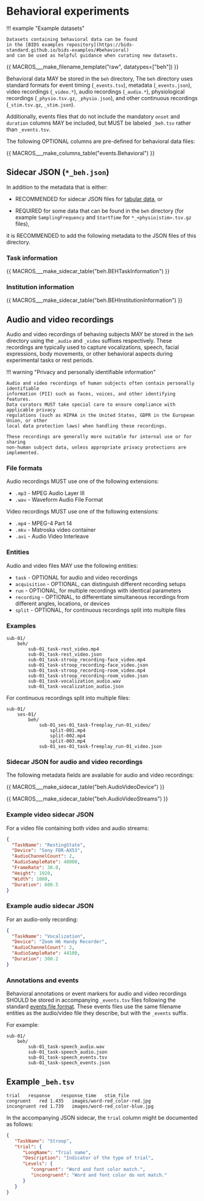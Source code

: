 # Behavioral experiments

!!! example "Example datasets"

    Datasets containing behavioral data can be found
    in the [BIDS examples repository](https://bids-standard.github.io/bids-examples/#behavioral)
    and can be used as helpful guidance when curating new datasets.

<!--
This block generates a filename templates.
The inputs for this macro can be found in the directory
  src/schema/rules/files/raw
and a guide for using macros can be found at
 https://github.com/bids-standard/bids-specification/blob/master/macros_doc.md
-->
{{ MACROS___make_filename_template("raw", datatypes=["beh"]) }}

Behavioral data MAY be stored in the `beh` directory,
The `beh` directory uses standard formats for event timing (`_events.tsv`),
metadata (`_events.json`), video recordings (`_video.*`), audio recordings (`_audio.*`),
physiological recordings (`_physio.tsv.gz`, `_physio.json`),
and other continuous recordings (`_stim.tsv.gz`, `_stim.json`).

Additionally, events files
that do not include the mandatory `onset` and `duration` columns
MAY be included,
but MUST be labeled `_beh.tsv` rather than `_events.tsv`.

The following OPTIONAL columns are pre-defined for behavioral data files:

<!-- This block generates a columns table.
The definitions of these fields can be found in
  src/schema/rules/tabular_data/*.yaml
and a guide for using macros can be found at
 https://github.com/bids-standard/bids-specification/blob/master/macros_doc.md
-->
{{ MACROS___make_columns_table("events.Behavioral") }}

## Sidecar JSON (`*_beh.json`)

In addition to the metadata that is either:

-   RECOMMENDED for sidecar JSON files for [tabular data](../common-principles.md#tabular-files), or

-   REQUIRED for some data that can be found in the `beh` directory
    (for example `SamplingFrequency` and `StartTime` for `*_<physio|stim>.tsv.gz` files),

it is RECOMMENDED to add the following metadata to the JSON files of this directory.

### Task information

<!-- This block generates a metadata table.
These tables are defined in
  src/schema/rules/sidecars
The definitions of the fields specified in these tables may be found in
  src/schema/objects/metadata.yaml
A guide for using macros can be found at
 https://github.com/bids-standard/bids-specification/blob/master/macros_doc.md
-->

{{ MACROS___make_sidecar_table("beh.BEHTaskInformation") }}

### Institution information

<!-- This block generates a metadata table.
These tables are defined in
  src/schema/rules/sidecars
The definitions of the fields specified in these tables may be found in
  src/schema/objects/metadata.yaml
A guide for using macros can be found at
 https://github.com/bids-standard/bids-specification/blob/master/macros_doc.md
-->
{{ MACROS___make_sidecar_table("beh.BEHInstitutionInformation") }}

## Audio and video recordings

Audio and video recordings of behaving subjects MAY be stored in the `beh` directory
using the `_audio` and `_video` suffixes respectively.
These recordings are typically used to capture vocalizations, speech, facial expressions,
body movements, or other behavioral aspects during experimental tasks or rest periods.

!!! warning "Privacy and personally identifiable information"

    Audio and video recordings of human subjects often contain personally identifiable
    information (PII) such as faces, voices, and other identifying features.
    Data curators MUST take special care to ensure compliance with applicable privacy
    regulations (such as HIPAA in the United States, GDPR in the European Union, or other
    local data protection laws) when handling these recordings.

    These recordings are generally more suitable for internal use or for sharing
    non-human subject data, unless appropriate privacy protections are implemented.

### File formats

Audio recordings MUST use one of the following extensions:

-   `.mp3` - MPEG Audio Layer III
-   `.wav` - Waveform Audio File Format

Video recordings MUST use one of the following extensions:

-   `.mp4` - MPEG-4 Part 14
-   `.mkv` - Matroska video container
-   `.avi` - Audio Video Interleave

### Entities

Audio and video files MAY use the following entities:

-   `task` - OPTIONAL for audio and video recordings
-   `acquisition` - OPTIONAL, can distinguish different recording setups
-   `run` - OPTIONAL, for multiple recordings with identical parameters
-   `recording` - OPTIONAL, to differentiate simultaneous recordings from different angles, locations, or devices
-   `split` - OPTIONAL, for continuous recordings split into multiple files

### Examples

```Text
sub-01/
    beh/
        sub-01_task-rest_video.mp4
        sub-01_task-rest_video.json
        sub-01_task-stroop_recording-face_video.mp4
        sub-01_task-stroop_recording-face_video.json
        sub-01_task-stroop_recording-room_video.mp4
        sub-01_task-stroop_recording-room_video.json
        sub-01_task-vocalization_audio.wav
        sub-01_task-vocalization_audio.json
```

For continuous recordings split into multiple files:

```Text
sub-01/
    ses-01/
        beh/
            sub-01_ses-01_task-freeplay_run-01_video/
                split-001.mp4
                split-002.mp4
                split-003.mp4
            sub-01_ses-01_task-freeplay_run-01_video.json
```

### Sidecar JSON for audio and video recordings

The following metadata fields are available for audio and video recordings:

<!-- This block generates a metadata table.
These tables are defined in
  src/schema/rules/sidecars
The definitions of the fields specified in these tables may be found in
  src/schema/objects/metadata.yaml
A guide for using macros can be found at
 https://github.com/bids-standard/bids-specification/blob/master/macros_doc.md
-->
{{ MACROS___make_sidecar_table("beh.AudioVideoDevice") }}

{{ MACROS___make_sidecar_table("beh.AudioVideoStreams") }}

### Example video sidecar JSON

For a video file containing both video and audio streams:

```JSON
{
  "TaskName": "RestingState",
  "Device": "Sony FDR-AX53",
  "AudioChannelCount": 2,
  "AudioSampleRate": 48000,
  "FrameRate": 30.0,
  "Height": 1920,
  "Width": 1080,
  "Duration": 600.5
}
```

### Example audio sidecar JSON

For an audio-only recording:

```JSON
{
  "TaskName": "Vocalization",
  "Device": "Zoom H6 Handy Recorder",
  "AudioChannelCount": 2,
  "AudioSampleRate": 44100,
  "Duration": 300.2
}
```

### Annotations and events

Behavioral annotations or event markers for audio and video recordings
SHOULD be stored in accompanying `_events.tsv` files following the standard
[events file format](../modality-agnostic-files/events.md).
These events files use the same filename entities as the audio/video file they describe,
but with the `_events` suffix.

For example:

```Text
sub-01/
    beh/
        sub-01_task-speech_audio.wav
        sub-01_task-speech_audio.json
        sub-01_task-speech_events.tsv
        sub-01_task-speech_events.json
```

## Example `_beh.tsv`

```tsv
trial	response	response_time	stim_file
congruent	red	1.435	images/word-red_color-red.jpg
incongruent	red	1.739	images/word-red_color-blue.jpg
```

In the accompanying JSON sidecar, the `trial` column might be documented as follows:

```JSON
{
   "TaskName": "Stroop",
   "trial": {
      "LongName": "Trial name",
      "Description": "Indicator of the type of trial",
      "Levels": {
         "congruent": "Word and font color match.",
         "incongruent": "Word and font color do not match."
      }
   }
}
```
